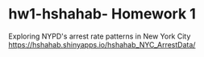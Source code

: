 # hw1-hshahab- Homework 1 
Exploring NYPD's arrest rate patterns in New York City 
https://hshahab.shinyapps.io/hshahab_NYC_ArrestData/
